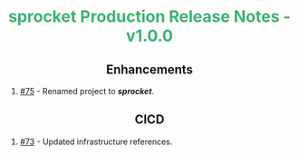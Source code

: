 <h1 align="center" style="color: mediumseagreen;font-weight: bold;">
sprocket Production Release Notes - v1.0.0
</h1>


<h2 align="center" style="font-weight: bold;">Enhancements</h2>

1. [#75](https://github.com/KinsonDigital/sprocket/issues/75) - Renamed project to ***sprocket***.

<h2 align="center" style="font-weight: bold;">CICD</h2>

1. [#73](https://github.com/KinsonDigital/sprocket/issues/73) - Updated infrastructure references.
